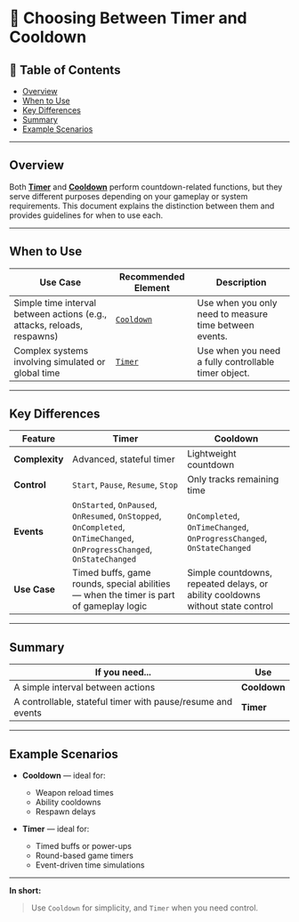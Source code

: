 # 📌 Choosing Between Timer and Cooldown

## 📑 Table of Contents

- [Overview](#overview)
- [When to Use](#when-to-use)
- [Key Differences](#key-differences)
- [Summary](#summary)
- [Example Scenarios](#example-scenarios)

---

## Overview

Both **[Timer](../Elements/Time/Timers.md)** and **[Cooldown](../Elements/Time/Cooldowns.md)** perform countdown-related
functions, but they serve different purposes depending on your
gameplay or system requirements. This document explains the distinction between them and provides guidelines for when to
use each.

---

## When to Use

| Use Case                                                                | Recommended Element                         | Description                                            |
|-------------------------------------------------------------------------|---------------------------------------------|--------------------------------------------------------|
| Simple time interval between actions (e.g., attacks, reloads, respawns) | [`Cooldown`](../Elements/Time/Cooldowns.md) | Use when you only need to measure time between events. |
| Complex systems involving simulated or global time                      | [`Timer`](../Elements/Time/Timers.md)       | Use when you need a fully controllable timer object.   |

---

## Key Differences

| Feature           | **Timer**                                                                                                                | **Cooldown**                                                                   |
|-------------------|--------------------------------------------------------------------------------------------------------------------------|--------------------------------------------------------------------------------|
|  **Complexity** | Advanced, stateful timer                                                                                                 | Lightweight countdown                                                          |
| **Control**    | `Start`, `Pause`, `Resume`, `Stop`                                                                                       | Only tracks remaining time                                                     |
| **Events**     | `OnStarted`, `OnPaused`, `OnResumed`, `OnStopped`, `OnCompleted`, `OnTimeChanged`, `OnProgressChanged`, `OnStateChanged` | `OnCompleted`, `OnTimeChanged`, `OnProgressChanged`, `OnStateChanged`          |
| **Use Case**   | Timed buffs, game rounds, special abilities — when the timer is part of gameplay logic                                   | Simple countdowns, repeated delays, or ability cooldowns without state control |

---

## Summary

| If you need...                                              | Use          |
|-------------------------------------------------------------|--------------|
| A simple interval between actions                           | **Cooldown** |
| A controllable, stateful timer with pause/resume and events | **Timer**    |

---

## Example Scenarios

- **Cooldown** — ideal for:
    - Weapon reload times
    - Ability cooldowns
    - Respawn delays

- **Timer** — ideal for:
    - Timed buffs or power-ups
    - Round-based game timers
    - Event-driven time simulations

---

**In short:**
> Use `Cooldown` for simplicity, and `Timer` when you need control.


<!--

A common question for developers is: if both a timer and a cooldown perform a countdown function, which one should you
choose? The answer is simple:

- Use [Cooldown](../Elements/Time/Cooldowns.md) when you just need a time interval for a mechanic.
- Use [Timer](../Elements/Time/Timers.md) when you need a full simulation of a countdown as an object.

Examples:

- For time between attacks, reloads, respawn, [Cooldown](../Elements/Time/Cooldowns.md) works best.
- For complex systems that include a game time, [Timer](../Elements/Time/Timers.md) is the better choice.

Below is a comparison table between a timer and a cooldown:

| Feature        | `Timer`                                                                                                 | `Cooldown`                                                                                      |
|----------------|---------------------------------------------------------------------------------------------------------|-------------------------------------------------------------------------------------------------|
| **Complexity** | Advanced, stateful timer                                                                                | Lightweight countdown                                                                           |
| **Control**    | Start, Pause, Resume, Stop                                                                              | Only tracks remaining time                                                                      |
| **Events**     | OnStarted, OnPaused, OnResumed, OnStopped, OnCompleted, OnTimeChanged, OnProgressChanged, OnStateChanged | OnCompleted, OnTimeChanged, OnProgressChanged, OnStateChanged                                   |
| **Use Case**   | Timed buffs, game rounds, special abilities — when the timer is part of game logic                      | Simple countdowns, repeated delays, ability cooldowns where pausing / state control isn’t needed |

-->
